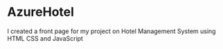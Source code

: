 # AzureHotel
I created a front page for my project on Hotel Management System using HTML CSS and JavaScript 
